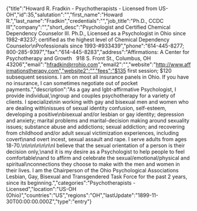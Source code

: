 {"title":"Howard R. Fradkin - Psychotherapists - Licensed from US-OH","id":35,"salutation":"","first_name":"Howard R.","last_name":"Fradkin","credentials":"","job_title":"Ph.D., CCDC III","company":"","short_desc":"Psychologist and Certified Chemical Dependency Counselor III. Ph.D., Licensed as a Psychologist in Ohio since 1982-#3237; certified as the highest level of Chemical Dependency Counselor\nProfessionals since 1993-#933439","phone":"614-445-8277; 800-285-9397","fax":"614-445-8283","address":"Affirmations: A Center for Psychotherapy and Growth &nbsp; 918 S. Front St., Columbus, OH 43206","email":"hfradkin@rrohio.com","email2":"","website":"http://www.affirmationstherapy.com","website2":"","fees":"$135 first session; $120 subsequent sessions. I am on most all insurance panels in Ohio. If you have no insurance, I can sometimes negotiate out of pocket payments.","description":"As a gay and lgbt-affirmative Psychologist, I provide individual,\ngroup and couples psychotherapy for a variety of clients.  I specialize\nin working with gay and bisexual men and women who are dealing with\nissues of sexual identity confusion, self-esteem, developing a positive\nbisexual and/or lesbian or gay identity; depression and anxiety; marital problems and marital-decision making around sexuality issues; substance abuse and addictions; sexual addiction; and recovering from childhood and/or adult sexual victimization experiences, including covert\nand overt incest, sexual assault and rape. I serve adults from ages 18-70.\n\n\n\n\n\n\nI believe that the sexual orientation of a person is their decision only,\nand it is my desire as a Psychologist to help people to feel comfortable\nand to affirm and celebrate the sexual/emotional/physical and spiritual\nconnections they choose to make with the men and women in their lives. I am the Chairperson of the Ohio Psychological Associations Lesbian, Gay, Bisexual and Transgendered Task Force for the past 2 years, since its beginning.","categories":"Psychotherapists - Licensed","location":"US-OH (Ohio)","countries":"US","regions":"OH","lastUpdate":"1899-11-30T00:00:00.000Z","type":"entry"}
